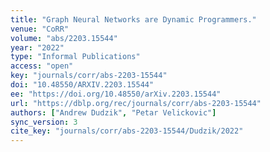 ```yaml
---
title: "Graph Neural Networks are Dynamic Programmers."
venue: "CoRR"
volume: "abs/2203.15544"
year: "2022"
type: "Informal Publications"
access: "open"
key: "journals/corr/abs-2203-15544"
doi: "10.48550/ARXIV.2203.15544"
ee: "https://doi.org/10.48550/arXiv.2203.15544"
url: "https://dblp.org/rec/journals/corr/abs-2203-15544"
authors: ["Andrew Dudzik", "Petar Velickovic"]
sync_version: 3
cite_key: "journals/corr/abs-2203-15544/Dudzik/2022"
---
```

